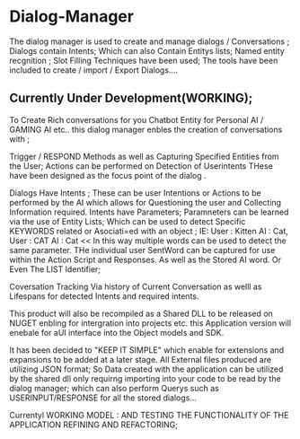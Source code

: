 # Dialog-Manager


The dialog manager is used to create and manage dialogs / Conversations ; 
Dialogs contain Intents; Which can also Contain Entitys lists;
Named entity recgnition ; Slot Filling Techniques have been used; 
The tools have been included to create / import / Export Dialogs.... 



## Currently Under Development(WORKING);

To Create Rich conversations for you Chatbot Entity for Personal AI / GAMING AI etc.. this dialog manager enbles the creation of conversations with ;

Trigger / RESPOND Methods as well as Capturing Specified Entities from the User; Actions can be performed on Detection of Userintents THese have been designed as the focus point of the dialog . 

Dialogs Have Intents ; These can be user Intentions or Actions to be performed by the AI which allows for Questioning the user and Collecting Information required.
Intents have Parameters; Paramneters can be learned via the use of Entity Lists; Which can be used to detect Specific KEYWORDS related or Asociati=ed with an object ; IE: User : Kitten AI : Cat, User : CAT AI : Cat << In this way multiple words can be used to detect the same parameter. THe individual user SentWord can be captured for use within the Action Script and Responses. As well as the Stored AI word. Or Even The LIST Identifier;

Coversation Tracking Via  history of Current Conversation as welll as Lifespans for detected Intents and required intents.

This product will also be recompiled as a Shared DLL to be released on NUGET enbling for intergration into projects etc. this Application version will enebale for aUI interface into the Object models and SDK. 

It has been decided to "KEEP IT SIMPLE" which enable for extensions and expansions to be added at a later stage. All External files produced are utilizing JSON format; So Data created with the application can be utilized by the shared dll only requirng importing into your code to be read by the dialog manager; which can also perform Querys such as USERINPUT/RESPONSE for all the stored dialogs...

Currentyl WORKING MODEL : AND TESTING THE FUNCTIONALITY OF THE APPLICATION REFINING AND REFACTORING; 

